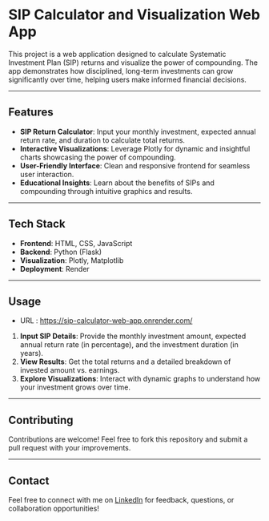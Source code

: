 # SIP Calculator and Visualization Web App

This project is a web application designed to calculate Systematic Investment Plan (SIP) returns and visualize the power of compounding. The app demonstrates how disciplined, long-term investments can grow significantly over time, helping users make informed financial decisions.

---

## Features

- **SIP Return Calculator**: Input your monthly investment, expected annual return rate, and duration to calculate total returns.
- **Interactive Visualizations**: Leverage Plotly for dynamic and insightful charts showcasing the power of compounding.
- **User-Friendly Interface**: Clean and responsive frontend for seamless user interaction.
- **Educational Insights**: Learn about the benefits of SIPs and compounding through intuitive graphics and results.

---

## Tech Stack

- **Frontend**: HTML, CSS, JavaScript
- **Backend**: Python (Flask)
- **Visualization**: Plotly, Matplotlib
- **Deployment**: Render

---


## Usage
- URL : https://sip-calculator-web-app.onrender.com/
1. **Input SIP Details**: Provide the monthly investment amount, expected annual return rate (in percentage), and the investment duration (in years).
2. **View Results**: Get the total returns and a detailed breakdown of invested amount vs. earnings.
3. **Explore Visualizations**: Interact with dynamic graphs to understand how your investment grows over time.

---

## Contributing

Contributions are welcome! Feel free to fork this repository and submit a pull request with your improvements.

---


## Contact

Feel free to connect with me on [LinkedIn](https://www.linkedin.com/in/vishalrathourr/) for feedback, questions, or collaboration opportunities!
